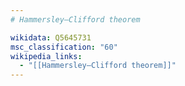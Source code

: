 ```yaml
---
# Hammersley–Clifford theorem

wikidata: Q5645731
msc_classification: "60"
wikipedia_links:
  - "[[Hammersley–Clifford theorem]]"
---
```

